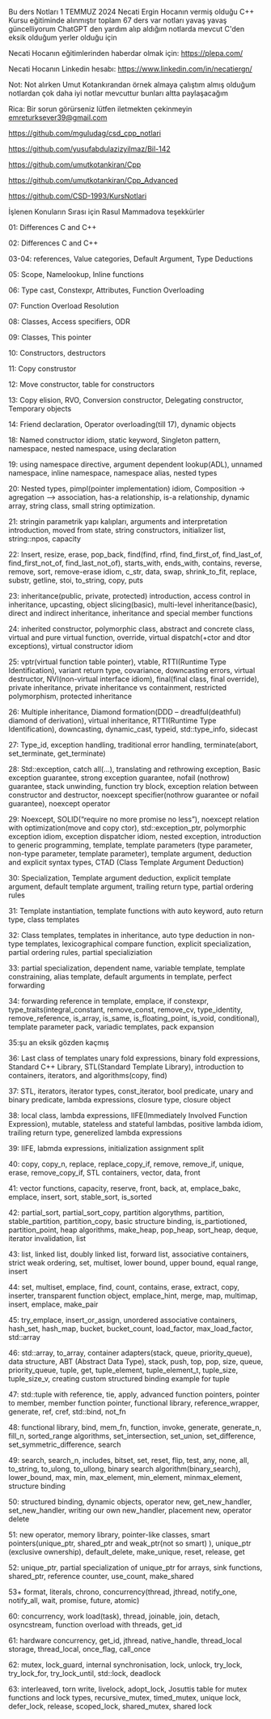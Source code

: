 Bu ders Notları 1 TEMMUZ 2024 Necati Ergin Hocanın vermiş olduğu C++ Kursu eğitiminde alınmıştır toplam 67 ders var 
notları yavaş yavaş güncelliyorum ChatGPT den yardım alıp aldığım notlarda mevcut C'den eksik olduğum yerler olduğu için

Necati Hocanın eğitimlerinden haberdar olmak için: https://plepa.com/

Necati Hocanın Linkedin hesabı: https://www.linkedin.com/in/necatiergn/

Not: Not alırken Umut Kotankırandan örnek almaya çalıştım almış olduğum notlardan çok daha iyi notlar mevcuttur bunları altta paylaşacağım

Rica: Bir sorun görürseniz lütfen iletmekten çekinmeyin emreturksever39@gmail.com

https://github.com/mguludag/csd_cpp_notlari

https://github.com/yusufabdulazizyilmaz/Bil-142

https://github.com/umutkotankiran/Cpp

https://github.com/umutkotankiran/Cpp_Advanced

https://github.com/CSD-1993/KursNotlari

İşlenen Konuların Sırası için Rasul Mammadova teşekkürler

01:
Differences C and C++

02: 
Differences C and C++

03-04:
references, Value categories, Default Argument, Type Deductions

05:
Scope, Namelookup, Inline functions

06:
Type cast, Constexpr, Attributes, Function Overloading

07:
Function Overload Resolution

08:
Classes, Access specifiers, ODR

09:
Classes, This pointer

10:
Constructors, destructors

11:
Copy construstor

12: 
Move constructor, table for constructors

13:
Copy elision, RVO, Conversion constructor, Delegating constructor, Temporary objects

14: 
Friend declaration, Operator overloading(till 17), dynamic objects

18:
Named constructor idiom, static keyword, Singleton pattern, namespace, nested namespace, using declaration

19:
using namespace directive, argument dependent lookup(ADL), unnamed namespace, inline namespace, namespace alias, nested types

20:
Nested types, pimpl(pointer implementation) idiom, 
Composition -> agregation –> association, has-a relationship, is-a relationship, dynamic array, string class, small string optimization.

21:
stringin parametrik yapı kalıpları, arguments and interpretation introduction, moved from state, string constructors, initializer list, string::npos, capacity

22:
Insert,  resize, erase, pop_back, find(find, rfind, find_first_of, find_last_of, find_first_not_of,  find_last_not_of), starts_with, ends_with, contains, reverse, remove, sort, remove-erase idiom, c_str,  data, swap, shrink_to_fit, replace, substr, getline, stoi, to_string, copy, puts

23:
inheritance(public, private, protected) introduction, access control in inheritance, upcasting, object slicing(basic), multi-level inheritance(basic), direct and indirect inheritance, inheritance and special member functions

24: 
inherited constructor, polymorphic class, abstract and concrete class, virtual and pure virtual function, override, virtual dispatch(+ctor and dtor exceptions), virtual constructor idiom

25: 
vptr(virtual function table pointer), vtable, RTTI(Runtime Type Identification), variant return type, covariance, downcasting errors, virtual destructor, NVI(non-virtual interface idiom), final(final class, final override), private inheritance, private inheritance vs containment, restricted polymorphism, protected inheritance

26:
Multiple inheritance, Diamond formation(DDD – dreadful(deathful) diamond of derivation), virtual inheritance, RTTI(Runtime Type Identification), downcasting, dynamic_cast, typeid, std::type_info, sidecast

27:
Type_id,  exception handling, traditional error handling, terminate(abort, set_terminate, get_terminate)

28:
Std::exception, catch all(…), translating and rethrowing exception, Basic exception guarantee, strong exception guarantee, nofail (nothrow) guarantee, stack unwinding, function try block, exception relation between constructor and destructor, noexcept specifier(nothrow guarantee or nofail guarantee), noexcept operator 

29:
Noexcept, SOLID(“require no more promise no less”), noexcept relation with optimization(move and copy ctor), std::exception_ptr, polymorphic exception idiom, exception dispatcher idiom, nested exception, introduction to generic programming,  template, template parameters (type parameter, non-type parameter, template parameter), template argument, deduction and explicit syntax types, CTAD (Class Template Argument Deduction)

30:
Specialization, Template argument deduction, explicit template argument, default template argument, trailing return type, partial ordering rules

31:
Template instantiation, template functions with auto keyword, auto return type,  class templates

32: 
Class templates, templates in inheritance, auto type deduction in non-type templates, lexicographical compare function, explicit specialization, partial ordering rules, partial specializiation

33:
partial specialization, dependent name, variable template, template constraining, alias template, default arguments in template, perfect forwarding

34:
forwarding reference in template, emplace, if constexpr, type_traits(integral_constant, remove_const, remove_cv, type_identity, remove_reference,  is_array, is_same, is_floating_point, is_void, conditional), template parameter pack, variadic templates, pack expansion

35:şu an eksik gözden kaçmış

36: Last class of templates
unary fold expressions, binary fold expressions, Standard C++ Library, STL(Standard Template Library), introduction to containers, iterators, and algorithms(copy, find)

37: 
STL, iterators, iterator types, const_iterator, bool predicate, unary and binary predicate, lambda expressions, closure type, closure object

38:
local class, lambda expressions, IIFE(Immediately Involved Function Expression), mutable, stateless and stateful lambdas, positive lambda idiom, trailing return type, generelized lambda expressions

39: 
IIFE, labmda expressions, initialization assignment split

40:
copy, copy_n, replace, replace_copy_if, remove, remove_if, unique, erase, remove_copy_if, STL containers, vector, data, front

41:
vector functions, capacity, reserve, front, back, at, emplace_bakc, emplace, insert, sort, stable_sort, is_sorted 

42:
partial_sort, partial_sort_copy, partition algorythms, partition, stable_partition, partition_copy, basic structure binding, is_partiotioned, partition_point, heap algorithms, make_heap, pop_heap, sort_heap, deque, iterator invalidation, list

43:
list, linked list, doubly linked list, forward list, associative containers, strict weak ordering, set, multiset, lower bound, upper bound, equal range, insert

44:
set, multiset, emplace, find, count, contains, erase, extract, copy, inserter, transparent function object, emplace_hint, merge, map, multimap, insert, emplace, make_pair

45:
try_emplace, insert_or_assign,  unordered associative containers, hash_set, hash_map,  bucket, bucket_count, load_factor, max_load_factor, std::array

46:
std::array, to_array, container adapters(stack, queue, priority_queue), data structure, ABT (Abstract Data Type), stack, push, top, pop, size, queue, priority_queue, tuple, get, tuple_element, tuple_element_t, tuple_size, tuple_size_v, creating custom structured binding example for tuple

47:
std::tuple with reference, tie, apply, advanced function pointers, pointer to member, member function pointer, functional library, reference_wrapper, generate, ref, cref, std::bind, not_fn

48:
functional library, bind, mem_fn, function, invoke, generate, generate_n, fill_n, sorted_range algorithms, set_intersection, set_union, set_difference, set_symmetric_difference, search

49:
search, search_n, includes, bitset, set, reset, flip, test, any, none, all, to_string, to_ulong, to_ullong, binary search algorithm(binary_search), lower_bound, max, min, max_element, min_element, minmax_element, structure binding

50:
structured binding, dynamic objects, operator new, get_new_handler, set_new_handler, writing our own new_handler, placement new, operator delete

51:
new operator, memory library, pointer-like classes, smart pointers(unique_ptr, shared_ptr and weak_ptr(not so smart) ), unique_ptr (exclusive ownership), default_delete, make_unique, reset, release, get

52:
unique_ptr, partial specialization of unique_ptr for arrays, sink functions, shared_ptr, reference counter, use_count, make_shared

53+  format, literals, chrono, concurrency(thread, jthread, notify_one, notify_all, wait, promise, future, atomic) 

60:
concurrency,  work load(task), thread, joinable, join, detach, osyncstream, function overload with threads, get_id

61:
hardware concurrency, get_id, jthread, native_handle, thread_local storage, thread_local, once_flag, call_once

62:
mutex, lock_guard, internal synchronisation, lock, unlock, try_lock, try_lock_for, try_lock_until, std::lock, deadlock

63:
interleaved, torn write, livelock, adopt_lock, Josuttis table for mutex functions and lock types, recursive_mutex, timed_mutex,  unique lock, defer_lock, release, scoped_lock, shared_mutex, shared lock
